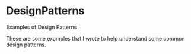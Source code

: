 # DesignPatterns
Examples of Design Patterns

These are some examples that I wrote to help understand some common design patterns. 
